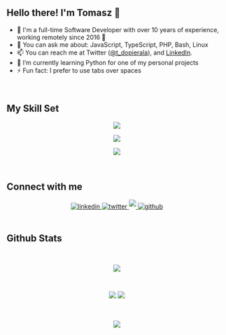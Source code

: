 <!-- ![Header](./github-header-image.png) -->

## Hello there! I'm Tomasz 👋
- 🔭 I'm a full-time Software Developer with over 10 years of experience, working remotely since 2016 🚀
- 💬 You can ask me about: JavaScript, TypeScript, PHP, Bash, Linux
- 📫 You can reach me at Twitter ([@t_dopierala](https://twitter.com/t_dopierala)), and [LinkedIn](https://www.linkedin.com/in/dopierala/). 
- 🌱 I’m currently learning Python for one of my personal projects
- ⚡ Fun fact: I prefer to use tabs over spaces

<br/>

## My Skill Set  

<div align="center">

[![](https://skillicons.dev/icons?i=js,ts,angular,vue,jquery,html,css,sass,bootstrap)](https://skillicons.dev)
  
[![](https://skillicons.dev/icons?i=nodejs,php,laravel,postgres,mysql)](https://skillicons.dev)
 
[![](https://skillicons.dev/icons?i=vscode,linux,bash,vim,git)](https://skillicons.dev)
  
</div>
  
<br/>

## Connect with me  
<div align="center">
<a href="https://linkedin.com/in/dopierala" target="_blank">
<img src=https://img.shields.io/badge/linkedin-%231E77B5.svg?&style=for-the-badge&logo=linkedin&logoColor=white alt=linkedin style="margin-bottom: 5px;" />
</a>
<a href="https://twitter.com/t_dopierala" target="_blank">
<img src=https://img.shields.io/badge/twitter-%231DA1F2.svg?style=for-the-badge&logo=twitter&logoColor=white alt=twitter style="margin-bottom: 5px;" />
</a>
<a href="skype:tdopierala?chat" target="_blank">
<img src=https://img.shields.io/badge/skype-%2300AFF0.svg?style=for-the-badge&logo=skype&logoColor=white style="margin-bottom: 5px;" />
</a>
<a href="https://github.com/tdopierala" target="_blank">
<img src=https://img.shields.io/badge/github-%2324292e.svg?&style=for-the-badge&logo=github&logoColor=white alt=github style="margin-bottom: 5px;" />
</a>
</div>

<br/>

## Github Stats  
<div align="center">

<!-- <img src="https://github-readme-stats.vercel.app/api?username=tdopierala&show_icons=true&count_private=true&hide_border=true" align="center" /> -->

 <br/>

![](http://github-profile-summary-cards.vercel.app/api/cards/profile-details?username=tdopierala&theme=dracula)
  
 <br/>
  
![](http://github-profile-summary-cards.vercel.app/api/cards/repos-per-language?username=tdopierala&theme=dracula)
![](http://github-profile-summary-cards.vercel.app/api/cards/productive-time?username=tdopierala&theme=dracula&utcOffset=8) 
  
</div>
  

<br/>

<!--
[![github-readme-twitter](https://github-readme-twitter.gazf.vercel.app/api?id=t_dopierala&layout=wide&show_border=off&show_reply=off)](https://github.com/gazf/github-readme-twitter)
-->

<br/>  

<div align="center">
<img src="https://komarev.com/ghpvc/?username=tdopierala&&style=flat-square" align="center" />
</div>  

<br/>
<br />

<!--
**tdopierala/tdopierala** is a ✨ _special_ ✨ repository because its `README.md` (this file) appears on your GitHub profile.

Here are some ideas to get you started:

- 🔭 I’m currently working on ...
- 🌱 I’m currently learning ...
- 👯 I’m looking to collaborate on ...
- 🤔 I’m looking for help with ...
- 💬 Ask me about ...
- 📫 How to reach me: ...
- 😄 Pronouns: ...
- ⚡ Fun fact: ...
-->

